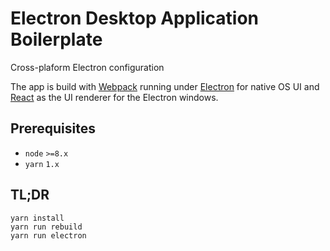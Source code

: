 # Electron Desktop Application Boilerplate

Cross-plaform Electron configuration

The app is build with [Webpack](https://webpack.js.org/) running under [Electron](https://electronjs.org/) for native OS UI and [React](https://reactjs.org/) as the UI renderer for the Electron windows.

## Prerequisites

- `node` `>=8.x`
- `yarn` `1.x`

## TL;DR

```shell
yarn install
yarn run rebuild
yarn run electron
```
